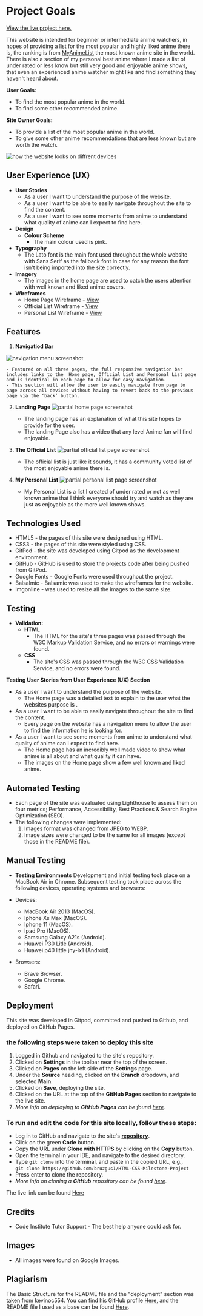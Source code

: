 # Project Goals
[View the live project here.](https://bruzgus1.github.io/HTML-CSS-Milestone-Project/index.html)

This website is intended for beginner or intermediate anime watchers, in hopes of providing a list for the most popular and highly liked anime there is, the ranking is from [MyAnimeList](https://myanimelist.net/) the most known anime site in the world. There is also a section of my personal best anime where I made a list of under rated or less know but still very good and enjoyable anime shows, that even an experienced anime watcher might like and find something they haven't heard about.

**User Goals:**

- To find the most popular anime in the world.
- To find some other recommended anime.


**Site Owner Goals:**
- To provide a list of the most popular anime in the world.
- To give some other anime recommendations that are less known but are worth the watch.

![how the website looks on diffrent devices](/assets/images/am-i-responsive.webp)


## User Experience (UX)

- **User Stories**
    - As a user I want to understand the purpose of the website.
    - As a user I want to be able to easily navigate throughout the site to find the content.
    - As a user I want to see some moments from anime to understand what quality of anime can I expect to find here.
- **Design**
    - **Colour Scheme** 
        - The main colour used is pink.
- **Typography**
    - The Lato font is the main font used throughout the whole website with Sans Serif as the fallback font in case for any reason the font isn't being imported into the site correctly.
- **Imagery**
    - The images in the home page are used to catch the users attention with well known and liked anime covers.
- **Wireframes**
    - Home Page Wireframe - [View](/wireframes/home.webp)
    - Official List Wireframe - [View](/wireframes/official-list.webp)
    - Personal List Wireframe - [View](/wireframes/personal-list.webp)



## Features

1. **Navigatiod Bar**

![navigation menu screenshot](/assets/images/nav-bar.webp)

    - Featured on all three pages, the full responsive navigation bar includes links to the  Home page, Official List and Personal List page and is identical in each page to allow for easy navigation.
    - This section will allow the user to easily navigate from page to page across all devices without having to revert back to the previous page via the ‘back’ button.
2. **Landing Page**
![partial home page screenshot](/assets/images/home-page.webp)

    - The landing page has an explanation of what this site hopes to provide for the user.
    - The landing Page also has a video that any level Anime fan will find enjoyable.
3. **The Official List**
![partial official list page screenshot](/assets/images/official-list.webp)

    - The official list is just like it sounds, it has a community voted list of the most enjoyable anime there is.
4. **My Personal List**
![partial personal list page screenshot](/assets/images/personal-list.webp)

    - My Personal List is a list I created of under rated or not as well known anime that I think everyone should try and watch as they are just as enjoyable as the more well known shows.

## Technologies Used
- HTML5 - the pages of this site were designed using HTML.
- CSS3 - the pages of this site were styled using CSS.
- GitPod - the site was developed using Gitpod as the development environment.
- GitHub - GitHub is used to store the projects code after being pushed from GitPod.
- Google Fonts - Google Fonts were used throughout the project.
- Balsalmic - Balsamic was used to make the wireframes for the website.
- Imgonline - was used to resize all the images to the same size.

## Testing

 - **Validation:**
    - **HTML**
        - The HTML for the site's three pages was passed through the W3C Markup Validation Service, and no errors or warnings were found.
    - **CSS**
        - The site's CSS was passed through the W3C CSS Validation Service, and no errors were found.

**Testing User Stories from User Experience (UX) Section**
- As a user I want to understand the purpose of the website.
    - The Home page was a detailed text to explain to the user what the websites purpose is .
- As a user I want to be able to easily navigate throughout the site to find the content.
    - Every page on the website has a navigation menu to allow the user to find the information he is looking for.
- As a user I want to see some moments from anime to understand what quality of anime can I expect to find here.
    - The Home page has an incredibly well made video to show what anime is all about and what quality it can have. 
    - The images on the Home page show a few well known and liked anime.

## Automated Testing
- Each page of the site was evaluated using Lighthouse to assess them on four metrics; Performance, Accessibility, Best Practices & Search Engine Optimization (SEO).
- The following changes were implemented:
    1. Images format was changed from JPEG to WEBP.
    2. Image sizes were changed to be the same for all images (except those in the README file).

## Manual Testing 

- **Testing Environments**
Development and initial testing took place on a MacBook Air in Chrome. Subsequent testing took place across the following devices, operating systems and browsers:

- Devices:
    - MacBook Air 2013 (MacOS).
    - Iphone Xs Max (MacOS).
    - Iphone 11 (MacOS).
    - Ipad Pro (MacOS).
    - Samsung Galaxy A21s (Android).
    - Huawei P30 Litle (Android).
    - Huawei p40 little jny-lx1 (Android).

- Browsers:
    - Brave Browser.
    - Google Chrome.
    - Safari.

## Deployment
This site was developed in Gitpod, committed and pushed to Github, and deployed on GitHub Pages.
 ### the following steps were taken to deploy this site
1. Logged in Github and navigated to the site's repository.
2. Clicked on **Settings** in the toolbar near the top of the screen.
3. Clicked on **Pages** on the left side of the **Settings** page.
4. Under the **Source** heading, clicked on the **Branch** dropdown, and selected **Main**.
5. Clicked on **Save**, deploying the site.
6. Clicked on the URL at the top of the **GitHub Pages** section to navigate to the live site.
7. *More info on deploying to **GitHub Pages** can be found [here](https://docs.github.com/en/github/working-with-github-pages/creating-a-github-pages-site#creating-your-site).*

### To run and edit the code for this site locally, follow these steps:
* Log in to GitHub and navigate to the site's **[repository](https://github.com/bruzgus1/HTML-CSS-Milestone-Project)**.
* Click on the green **Code** button.
* Copy the URL under **Clone with HTTPS** by clicking on the **Copy** button.
* Open the terminal in your IDE, and navigate to the desired directory.
* Type `git clone` into the terminal, and paste in the copied URL, e.g.,  
``git clone https://github.com/bruzgus1/HTML-CSS-Milestone-Project``
* Press enter to clone the repository.
* *More info on cloning a **GitHub** repository can be found [here](https://docs.github.com/en/github/creating-cloning-and-archiving-repositories/cloning-a-repository).*

The live link can be found [Here](https://bruzgus1.github.io/HTML-CSS-Milestone-Project/index.html)

## Credits
- Code Institute Tutor Support - The best help anyone could ask for.
## **Images**
- All images were found on Google Images.

## Plagiarism

The Basic Structure for the README file and the "deployment" section was taken from kevinoc554. You can find his GitHub profile [Here](https://github.com/kevinoc554), and the README file I used as a base can be found [Here](https://github.com/kevinoc554/spellbook/blob/master/README.md).